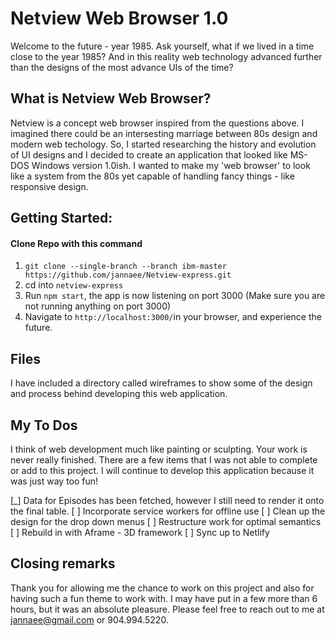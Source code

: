 # Netview Web Browser 1.0
Welcome to the future - year 1985. Ask yourself, what if we lived in a time close to the year 1985? And in this reality web technology advanced further than the designs of the most advance UIs of the time?


## What is Netview Web Browser?
Netview is a concept web browser inspired from the questions above. I imagined there could be an intersesting marriage between 80s design and modern web techology. So, I started researching the history and evolution of UI designs and I decided to create an application that looked like MS-DOS Windows version 1.0ish. I wanted to make my 'web browser' to look like a system from the 80s yet capable of handling fancy things - like responsive design.

## Getting Started:
#### Clone Repo with this command
1. `git clone --single-branch --branch ibm-master https://github.com/jannaee/Netview-express.git`
2. cd into `netview-express`
3. Run `npm start`, the app is now listening on port 3000 (Make sure you are not running anything on port 3000)
4. Navigate to `http://localhost:3000/`in your browser, and experience the future.

## Files
I have included a directory called wireframes to show some of the design and process behind developing this web application.

## My To Dos
I think of web development much like painting or sculpting. Your work is never really finished. There are a few items that I was not able to complete or add to this project. I will continue to develop this application because it was just way too fun!

[_] Data for Episodes has been fetched, however I still need to render it onto the final table.
[ ] Incorporate service workers for offline use
[ ] Clean up the design for the drop down menus
[ ] Restructure work for optimal semantics
[ ] Rebuild in with Aframe - 3D framework
[ ] Sync up to Netlify


## Closing remarks
Thank you for allowing me the chance to work on this project and also for having such a fun theme to work with. I may have put in a few more than 6 hours, but it was an absolute pleasure. Please feel free to reach out to me at jannaee@gmail.com or 904.994.5220.
